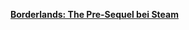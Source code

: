 [**Borderlands: The Pre-Sequel bei Steam**](https://store.steampowered.com/app/261640/Borderlands_The_PreSequel/)